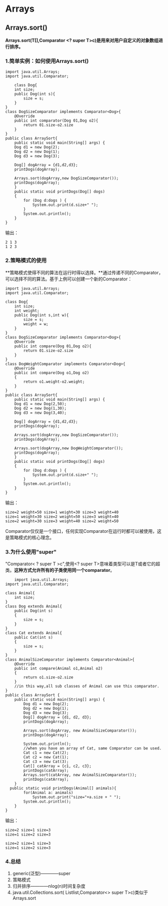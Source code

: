 # Arrays #
## Arrays.sort() ##
**Arrays.sort(T[],Comparator <? super T>c)是用来对用户自定义的对象数组进行排序。**
### 1.简单实例：如何使用Arrays.sort() ###
    import java.util.Arrays;
	import java.util.Comparator;

		class Dog{
		int size;
		public Dog(int s){
			size = s;
		}
	}
	class DogSizeComparator implements Comparator<Dog>{
		@Override
		public int comparator(Dog 01,Dog o2){
			return 01.size-o2.size
		}
	}
	public class ArraySort{
		public static void main(String[] args) {
		Dog d1 = new Dog(2);
		Dog d2 = new Dog(1);
		Dog d3 = new Dog(3);

		Dog[] dogArray = {d1,d2,d3};
		printDogs(dogArray);

		Arrays.sort(dogArray,new DogSizeComparator());
		printDogs(dogArray);		
		}
		public static void printDogs(Dog[] dogs)
		{
			for (Dog d:dogs ) {
				System.out.print(d.size+" ");
			}
			System.out.println();
		}
	}
输出：

    2 1 3
	1 2 3
### 2.策略模式的使用 ###
**策略模式使得不同的算法在运行时得以选择。**通过传递不同的Comparator，可以选择不同的算法。基于上例可以创建一个新的Comparator：

    import java.util.Arrays;
	import java.util.Comparator;
	
	class Dog{
		int size;
		int weight;
		public Dog(int s,int w){
			size = s;
			weight = w;
		}
	}
	class DogSizeComparator implements Comparator<Dog>{
		@Override
		public int compare(Dog 01,Dog o2){
			return 01.size-o2.size
		}
	}
	class DogWeightComparator implements Comparator<Dog>{
		@Override
		public int compare(Dog o1,Dog o2)
		{
			return o1.weight-o2.weight;
		}
	}
	public class ArraySort{
		public static void main(String[] args) {
		Dog d1 = new Dog(2,50);
		Dog d2 = new Dog(1,30);
		Dog d3 = new Dog(3,40);
	
		Dog[] dogArray = {d1,d2,d3};
		printDogs(dogArray);
	
		Arrays.sort(dogArray,new DogSizeComparator());
		printDogs(dogArray);
	
		Arrays.sort(dogArray,new DogWeightComparator());
		printDogs(dogArray);		
		}
		public static void printDogs(Dog[] dogs)
		{
			for (Dog d:dogs ) {
				System.out.print(d.size+" ");
			}
			System.out.println();
		}
	}
输出：

    size=2 weight=50 size=1 weight=30 size=3 weight=40
	size=1 weight=30 size=2 weight=50 size=3 weight=40
	size=2 weight=30 size=3 weight=40 size=2 weight=50
Comparator仅仅是一个接口，任何实现Comparator在运行时都可以被使用，这是策略模式的核心理念。
### 3.为什么使用"super" ###
"Comparator< ? super T >c",使用<? super T>意味着类型可以是T或者它的超类。**这种方式允许所有的子类使用同一个comparator**。

    	import java.util.Arrays;
	import java.util.Comparator;

	class Animal{
		int size;
	}
	class Dog extends Animal{
		public Dog(int s)
		{
			size = s;
		}
	}
	class Cat extends Animal{
		public Cat(int s)
		{
			size = s;
		}
	}
	class AnimalSizeComparator implements Comparator<Animal>{
		@Override
		public int compare(Animal o1,Animal o2)
		{
			return o1.size-o2.size
		}
		//in this way,all sub classes of Animal can use this comparator.
	}
	public class ArraySort {
    	public static void main(String[] args) {
        	Dog d1 = new Dog(2);
        	Dog d2 = new Dog(1);
        	Dog d3 = new Dog(3);
        	Dog[] dogArray = {d1, d2, d3};
        	printDogs(dogArray);
 
	        Arrays.sort(dogArray, new AnimalSizeComparator());  
    	    printDogs(dogArray);
 	
    	    System.out.println();
     	    //when you have an array of Cat, same Comparator can be used. 
        	Cat c1 = new Cat(2);
        	Cat c2 = new Cat(1);
        	Cat c3 = new Cat(3);
         	Cat[] catArray = {c1, c2, c3};
        	printDogs(catArray);
         	Arrays.sort(catArray, new AnimalSizeComparator());  
        	printDogs(catArray);
    	}
   	  public static void printDogs(Animal[] animals){
    	    for(Animal a: animals)
        	    System.out.print("size="+a.size + " ");
        	System.out.println();
    	}
	}
输出：

    size=2 size=1 size=3
	size=1 size=2 size=3

	size=2 size=1 size=3
	size=1 size=2 size=3
### 4.总结 ###
1. generic(泛型)————super
2. 策略模式
3. 归并排序————nlog(n)时间复杂度
4. java.util.Collections.sort( List<T>list,Comparator<> super T>c)类似于Arrays.sort